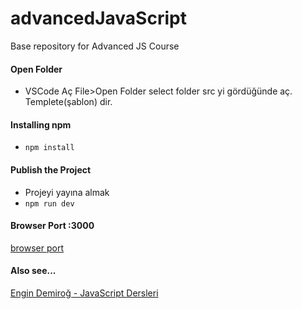 # advancedJavaScript
Base repository for Advanced JS Course

#### Open Folder
- VSCode Aç File>Open Folder select folder src yi gördüğünde aç. Templete(şablon) dir.

#### Installing npm
- `npm install`

#### Publish the Project
- Projeyi yayına almak
- `npm run dev `

#### Browser Port :3000
[browser port](http://localhost:3000/)

#### Also see...
[Engin Demiroğ - JavaScript Dersleri](https://www.youtube.com/watch?v=EPs8fGKWwcg&list=PLqG356ExoxZV-3dYw1LUEF3WaaXzwS9nO)